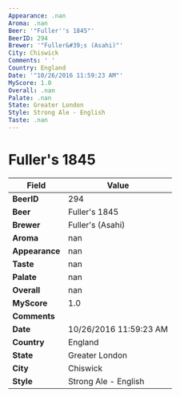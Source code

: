 ```yaml
---
Appearance: .nan
Aroma: .nan
Beer: '"Fuller''s 1845"'
BeerID: 294
Brewer: '"Fuller&#39;s (Asahi)"'
City: Chiswick
Comments: ' '
Country: England
Date: '"10/26/2016 11:59:23 AM"'
MyScore: 1.0
Overall: .nan
Palate: .nan
State: Greater London
Style: Strong Ale - English
Taste: .nan
---
```


# Fuller's 1845

| Field         | Value |
|---------------|-------|
| **BeerID** | 294 |
| **Beer** | Fuller's 1845 |
| **Brewer** | Fuller&#39;s (Asahi) |
| **Aroma** | nan |
| **Appearance** | nan |
| **Taste** | nan |
| **Palate** | nan |
| **Overall** | nan |
| **MyScore** | 1.0 |
| **Comments** |   |
| **Date** | 10/26/2016 11:59:23 AM |
| **Country** | England |
| **State** | Greater London |
| **City** | Chiswick |
| **Style** | Strong Ale - English |

